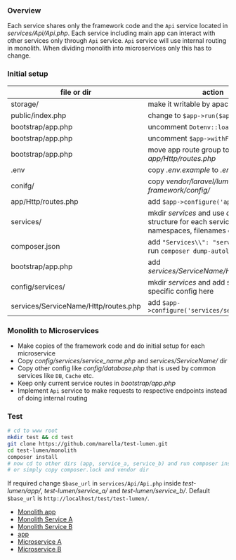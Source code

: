 ### Overview
Each service shares only the framework code and the `Api` service located in *services/Api/Api.php*. Each service including main app can interact with other services only through `Api` service. `Api` service will use internal routing in monolith. When dividing monolith into microservices only this has to change.

### Initial setup

file or dir|action
---|---
storage/|make it writable by apache
public/index.php|change to `$app->run($app['request'])`
bootstrap/app.php|uncomment `Dotenv::load`
bootstrap/app.php|uncomment `$app->withFacades()`
bootstrap/app.php|move app route group to *app/Http/routes.php*
.env|copy *.env.example* to *.env*
conifg/|copy *vendor/laravel/lumen-framework/config/*
app/Http/routes.php|add `$app->configure('app')`
services/|mkdir *services* and use *app* dir structure for each service and change namespaces, filenames etc.
composer.json|add `"Services\\": "services/"` and run `composer dump-autoload`
bootstrap/app.php|add *services/ServiceName/Http/routes.php*
config/services/|mkdir *services* and add service specific config here
services/ServiceName/Http/routes.php|add `$app->configure('services/service_name')`

### Monolith to Microservices
- Make copies of the framework code and do initial setup for each microservice
- Copy *config/services/service_name.php* and *services/ServiceName/* dir
- Copy other config like *config/database.php* that is used by common services like `DB`, `Cache` etc.
- Keep only current service routes in *bootstrap/app.php*
- Implement `Api` service to make requests to respective endpoints instead of doing internal routing

### Test
```bash
# cd to www root
mkdir test && cd test
git clone https://github.com/marella/test-lumen.git
cd test-lumen/monolith
composer install
# now cd to other dirs (app, service_a, service_b) and run composer install
# or simply copy composer.lock and vendor dir
```
If required change `$base_url` in `services/Api/Api.php` inside *test-lumen/app/*, *test-lumen/service_a/* and *test-lumen/service_b/*. Default `$base_url` is `http://localhost/test/test-lumen/`.

- [Monolith app](http://localhost/test/test-lumen/monolith/public/test)
- [Monolith Service A](http://localhost/test/test-lumen/monolith/public/service/service-a/test)
- [Monolith Service B](http://localhost/test/test-lumen/monolith/public/service/service-b/test)
- [app](http://localhost/test/test-lumen/app/public/test)
- [Microservice A](http://localhost/test/test-lumen/service_a/public/service/service-a/test)
- [Microservice B](http://localhost/test/test-lumen/service_b/public/service/service-b/test)
